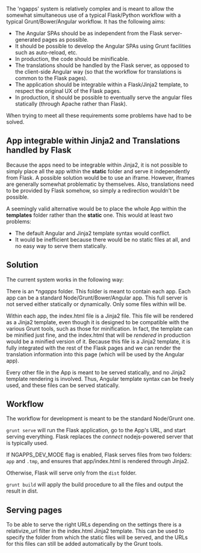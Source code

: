 
The 'ngapps' system is relatively complex and is meant to allow the somewhat simultaneous use of a typical
Flask/Python workflow with a typical Grunt/Bower/Angular workflow. It has the following aims:

  * The Angular SPAs should be as independent from the Flask server-generated pages
  as possible.
  * It should be possible to develop the Angular SPAs using Grunt facilities such as auto-reload, etc.
  * In production, the code should be minificable.
  * The translations should be handled by the Flask server, as opposed to the client-side Angular way (so that the
  workflow for translations is common to the Flask pages).
  * The application should be integrable within a Flask/Jinja2 template, to respect the original UX of the Flask pages.
  * In production, it should be possible to eventually serve the angular files statically (through Apache rather than Flask).


When trying to meet all these requirements some problems have had to be solved.


## App integrable within Jinja2 and Translations handled by Flask

Because the apps need to be integrable within Jinja2, it is not possible to simply place all the app within the
**static** folder and serve it independently from Flask. A possible solution would be to use an iframe. However, iframes
are generally somewhat problematic by themselves. Also, translations need to be provided by Flask somehow, so
simply a redirection wouldn't be possible.

A seemingly valid alternative would be to place the whole App within the **templates** folder rather than the **static**
one. This would at least two problems:

  * The default Angular and Jinja2 template syntax would conflict.
  * It would be inefficient because there would be no static files at all, and no easy way to serve them statically.


## Solution

The current system works in the following way:

There is an **ngapps* folder. This folder is meant to contain each app. Each app can be a standard Node/Grunt/Bower/Angular
app. This full server is not served either statically or dynamically. Only some files within will be.

Within each app, the index.html file is a Jinja2 file. This file will be rendered as a Jinja2 template, even though it is
designed to be compatible with the various Grunt tools, such as those for minification. In fact, the template can be
minified just fine, and the index.html that will be *rendered* in production would be a minified version of it.
Because this file is a Jinja2 template, it is fully integrated with the rest of the Flask pages and we can render
the translation information into this page (which will be used by the Angular app).

Every other file in the App is meant to be served statically, and no Jinja2 template rendering is involved. Thus,
Angular template syntax can be freely used, and these files can be served statically.


## Workflow

The workflow for development is meant to be the standard Node/Grunt one.

`grunt serve` will run the Flask application, go to the App's URL, and start serving everything. Flask replaces the
*connect* nodejs-powered server that is typically used.

If NGAPPS_DEV_MODE flag is enabled, Flask serves files from two folders:
`app` and `.tmp`, and ensures that app/index.html is rendered through Jinja2.

Otherwise, Flask will serve only from the `dist` folder.

`grunt build` will apply the build procedure to all the files and output the result in dist.


## Serving pages

To be able to serve the right URLs depending on the settings there is a relativize_url filter in the
index.html Jinja2 template. This can be used to specify the folder from which the static files will be
served, and the URLs for this files can still be added automatically by the Grunt tools.
